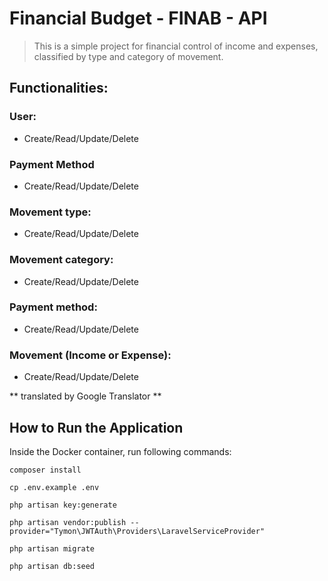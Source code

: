 # Financial Budget - FINAB - API

>This is a simple project for financial control of income and expenses, classified by type and category of movement.

## Functionalities:

### User:
  - Create/Read/Update/Delete

### Payment Method
- Create/Read/Update/Delete

### Movement type:
- Create/Read/Update/Delete

### Movement category:
- Create/Read/Update/Delete

### Payment method:
- Create/Read/Update/Delete

### Movement (Income or Expense):
- Create/Read/Update/Delete

** translated by Google Translator **

## How to Run the Application

Inside the Docker container, run following commands:

`composer install`

`cp .env.example .env`

`php artisan key:generate`

`php artisan vendor:publish --provider="Tymon\JWTAuth\Providers\LaravelServiceProvider"`

`php artisan migrate`

`php artisan db:seed`
